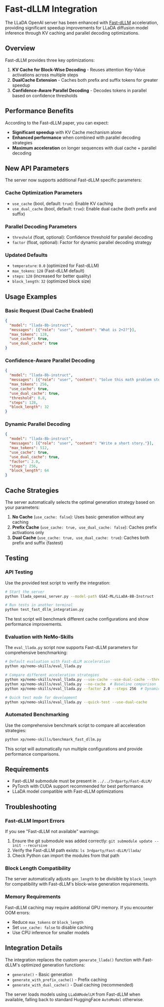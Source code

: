 # Fast-dLLM Integration

The LLaDA OpenAI server has been enhanced with [Fast-dLLM](https://github.com/NVlabs/Fast-dLLM) acceleration, providing significant speedup improvements for LLaDA diffusion model inference through KV caching and parallel decoding optimizations.

## Overview

Fast-dLLM provides three key optimizations:
1. **KV Cache for Block-Wise Decoding** - Reuses attention Key-Value activations across multiple steps
2. **DualCache Extension** - Caches both prefix and suffix tokens for greater speedup  
3. **Confidence-Aware Parallel Decoding** - Decodes tokens in parallel based on confidence thresholds

## Performance Benefits

According to the Fast-dLLM paper, you can expect:
- **Significant speedup** with KV Cache mechanism alone
- **Enhanced performance** when combined with parallel decoding strategies
- **Maximum acceleration** on longer sequences with dual cache + parallel decoding

## New API Parameters

The server now supports additional Fast-dLLM specific parameters:

### Cache Optimization Parameters
- `use_cache` (bool, default: `true`): Enable KV caching
- `use_dual_cache` (bool, default: `true`): Enable dual cache (both prefix and suffix)

### Parallel Decoding Parameters  
- `threshold` (float, optional): Confidence threshold for parallel decoding
- `factor` (float, optional): Factor for dynamic parallel decoding strategy

### Updated Defaults
- `temperature`: `0.0` (optimized for Fast-dLLM)
- `max_tokens`: `128` (Fast-dLLM default)  
- `steps`: `128` (increased for better quality)
- `block_length`: `32` (optimized block size)

## Usage Examples

### Basic Request (Dual Cache Enabled)
```json
{
  "model": "llada-8b-instruct",
  "messages": [{"role": "user", "content": "What is 2+2?"}],
  "max_tokens": 128,
  "use_cache": true,
  "use_dual_cache": true
}
```

### Confidence-Aware Parallel Decoding
```json
{
  "model": "llada-8b-instruct", 
  "messages": [{"role": "user", "content": "Solve this math problem step by step."}],
  "max_tokens": 256,
  "use_cache": true,
  "use_dual_cache": true,
  "threshold": 0.8,
  "steps": 128,
  "block_length": 32
}
```

### Dynamic Parallel Decoding  
```json
{
  "model": "llada-8b-instruct",
  "messages": [{"role": "user", "content": "Write a short story."}], 
  "max_tokens": 512,
  "use_cache": true,
  "use_dual_cache": true,
  "factor": 2.0,
  "steps": 256,
  "block_length": 64
}
```

## Cache Strategies

The server automatically selects the optimal generation strategy based on your parameters:

1. **No Cache** (`use_cache: false`): Uses basic generation without any caching
2. **Prefix Cache** (`use_cache: true, use_dual_cache: false`): Caches prefix activations only  
3. **Dual Cache** (`use_cache: true, use_dual_cache: true`): Caches both prefix and suffix (fastest)

## Testing

### API Testing
Use the provided test script to verify the integration:

```bash
# Start the server  
python llada_openai_server.py --model-path GSAI-ML/LLaDA-8B-Instruct

# Run tests in another terminal
python test_fast_dllm_integration.py
```

The test script will benchmark different cache configurations and show performance improvements.

### Evaluation with NeMo-Skills

The `eval_llada.py` script now supports Fast-dLLM parameters for comprehensive benchmarking:

```bash
# Default evaluation with Fast-dLLM acceleration
python xp/nemo-skills/eval_llada.py

# Compare different acceleration strategies
python xp/nemo-skills/eval_llada.py --use-cache --use-dual-cache --threshold 0.8
python xp/nemo-skills/eval_llada.py --no-cache  # Baseline comparison
python xp/nemo-skills/eval_llada.py --factor 2.0 --steps 256  # Dynamic parallel decoding

# Quick test mode for development
python xp/nemo-skills/eval_llada.py --quick-test --use-dual-cache
```

### Automated Benchmarking

Use the comprehensive benchmark script to compare all acceleration strategies:

```bash
python xp/nemo-skills/benchmark_fast_dllm.py
```

This script will automatically run multiple configurations and provide performance comparisons.

## Requirements

- Fast-dLLM submodule must be present in `../../3rdparty/Fast-dLLM/`
- PyTorch with CUDA support recommended for best performance
- LLaDA model compatible with Fast-dLLM optimizations

## Troubleshooting

### Fast-dLLM Import Errors
If you see "Fast-dLLM not available" warnings:
1. Ensure the git submodule was added correctly: `git submodule update --init --recursive`
2. Verify the Fast-dLLM path exists: `ls 3rdparty/Fast-dLLM/llada/`
3. Check Python can import the modules from that path

### Block Length Compatibility
The server automatically adjusts `gen_length` to be divisible by `block_length` for compatibility with Fast-dLLM's block-wise generation requirements.

### Memory Requirements
Fast-dLLM caching may require additional GPU memory. If you encounter OOM errors:
- Reduce `max_tokens` or `block_length` 
- Set `use_cache: false` to disable caching
- Use CPU inference for smaller models

## Integration Details

The integration replaces the custom `generate_llada()` function with Fast-dLLM's optimized generation functions:
- `generate()` - Basic generation
- `generate_with_prefix_cache()` - Prefix caching  
- `generate_with_dual_cache()` - Dual caching (recommended)

The server loads models using `LLaDAModelLM` from Fast-dLLM when available, falling back to standard HuggingFace `AutoModel` otherwise.
